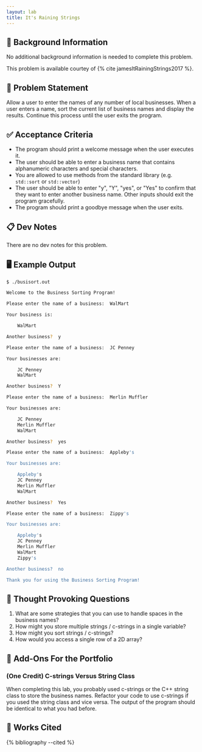 ```yaml
---
layout: lab
title: It's Raining Strings
---
```


## 🔖 Background Information

No additional background information is needed to complete this problem.

This problem is available courtey of {% cite jamesItRainingStrings2017 %}.

## 🎯 Problem Statement

Allow a user to enter the names of any number of local businesses. When a user enters a name, sort the current list of business names and display the results. Continue this process until the user exits the program.

## ✅ Acceptance Criteria

* The program should print a welcome message when the user executes it.
* The user should be able to enter a business name that contains alphanumeric characters and special characters.
* You are allowed to use methods from the standard library (e.g. `std::sort` or `std::vector`)
* The user should be able to enter "y", "Y", "yes", or "Yes" to confirm that they want to enter another business name. Other inputs should exit the program gracefully.
* The program should print a goodbye message when the user exits.

## 📋 Dev Notes

There are no dev notes for this problem.

## 🖥️ Example Output

```bash
$ ./busisort.out

Welcome to the Business Sorting Program!

Please enter the name of a business:  WalMart

Your business is:

    WalMart

Another business?  y

Please enter the name of a business:  JC Penney

Your businesses are:

    JC Penney
    WalMart

Another business?  Y

Please enter the name of a business:  Merlin Muffler

Your businesses are:

    JC Penney
    Merlin Muffler
    WalMart

Another business?  yes

Please enter the name of a business:  Appleby's

Your businesses are:

    Appleby's
    JC Penney
    Merlin Muffler
    WalMart

Another business?  Yes

Please enter the name of a business:  Zippy's

Your businesses are:

    Appleby's
    JC Penney
    Merlin Muffler
    WalMart
    Zippy's

Another business?  no

Thank you for using the Business Sorting Program!
```

## 📝 Thought Provoking Questions

1. What are some strategies that you can use to handle spaces in the business names?
2. How might you store multiple strings / c-strings in a single variable?
3. How might you sort strings / c-strings?
4. How would you access a single row of a 2D array?

## 💼 Add-Ons For the Portfolio

### (One Credit) C-strings Versus String Class

When completing this lab, you probably used c-strings or the C++ string class to store the business names. Refactor your code to use c-strings if you used the string class and vice versa. The output of the program should be identical to what you had before.

## 📘 Works Cited

{% bibliography --cited %}
